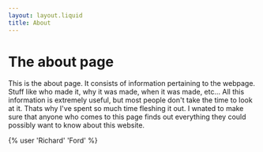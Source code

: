 ```yaml
---
layout: layout.liquid
title: About
---
```


# The **about** page

This is the about page. It consists of information pertaining to the webpage. Stuff like who made it, why it was made, when it was made, etc... All this information is extremely useful, but most people don't take the time to look at it. Thats why I've spent so much time fleshing it out. I wnated to make sure that anyone who comes to this page finds out everything they could possibly want to know about this website.

{% user 'Richard' 'Ford' %}
